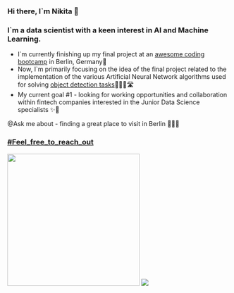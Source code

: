 ### Hi there, I`m Nikita 👋

### I`m a data scientist with a keen interest in AI and Machine Learning.

- I`m currently finishing up my final project at an [awesome coding bootcamp](https://www.spiced-academy.com/en) in Berlin, Germany📍
- Now, I`m primarily focusing on the idea of the final project related to the implementation of the various Artificial Neural Network algorithms used for solving [object detection tasks](https://medium.com/data-from-the-trenches/object-detection-with-deep-learning-on-aerial-imagery-2465078db8a9)🕵🏻‍♂️🛣
- My current goal #1 - looking for working opportunities and collaboration within fintech companies interested in the Junior Data Science specialists ✨🌈

@Ask me about - finding a great place to visit in Berlin 🙌🏽🔝

### [#Feel_free_to_reach_out](https://www.linkedin.com/in/mykytasmirnov/)

<img src="https://github.com/NikitaSmirnov22/git_for_geeks/blob/main/giphy2.gif" width="300" height="300"> <img src="https://github.com/NikitaSmirnov22/git_for_geeks/blob/main/nerdo.gif">

